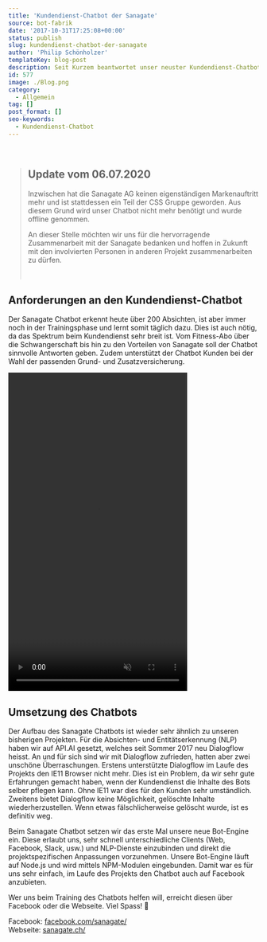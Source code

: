 ```yaml
---
title: 'Kundendienst-Chatbot der Sanagate'
source: bot-fabrik
date: '2017-10-31T17:25:08+00:00'
status: publish
slug: kundendienst-chatbot-der-sanagate
author: 'Philip Schönholzer'
templateKey: blog-post
description: Seit Kurzem beantwortet unser neuster Kundendienst-Chatbot einen Teil der Kundenanfragen der Sanagate.
id: 577
image: ./Blog.png
category:
  - Allgemein
tag: []
post_format: []
seo-keywords:
  - Kundendienst-Chatbot
---
```


&nbsp;

> ## Update vom 06.07.2020
>
> Inzwischen hat die Sanagate AG keinen eigenständigen Markenauftritt mehr und ist stattdessen ein Teil der CSS Gruppe geworden. Aus diesem Grund wird unser Chatbot nicht mehr benötigt und wurde offline genommen.
>
> An dieser Stelle möchten wir uns für die hervorragende Zusammenarbeit mit der Sanagate bedanken und hoffen in Zukunft mit den involvierten Personen in anderen Projekt zusammenarbeiten zu dürfen.
>
> &nbsp;

## Anforderungen an den Kundendienst-Chatbot

Der Sanagate Chatbot erkennt heute über 200 Absichten, ist aber immer noch in der Trainingsphase und lernt somit täglich dazu. Dies ist auch nötig, da das Spektrum beim Kundendienst sehr breit ist. Vom Fitness-Abo über die Schwangerschaft bis hin zu den Vorteilen von Sanagate soll der Chatbot sinnvolle Antworten geben. Zudem unterstützt der Chatbot Kunden bei der Wahl der passenden Grund- und Zusatzversicherung.

<video autoplay controls height="640" loop preload="auto" width="360" muted>
  <source src="Sanagate_720p.mp4" type="video/mp4" />
</video>

## Umsetzung des Chatbots

Der Aufbau des Sanagate Chatbots ist wieder sehr ähnlich zu unseren bisherigen Projekten. Für die Absichten- und Entitätserkennung (NLP) haben wir auf API.AI gesetzt, welches seit Sommer 2017 neu Dialogflow heisst. An und für sich sind wir mit Dialogflow zufrieden, hatten aber zwei unschöne Überraschungen. Erstens unterstützte Dialogflow im Laufe des Projekts den IE11 Browser nicht mehr. Dies ist ein Problem, da wir sehr gute Erfahrungen gemacht haben, wenn der Kundendienst die Inhalte des Bots selber pflegen kann. Ohne IE11 war dies für den Kunden sehr umständlich. Zweitens bietet Dialogflow keine Möglichkeit, gelöschte Inhalte wiederherzustellen. Wenn etwas fälschlicherweise gelöscht wurde, ist es definitiv weg.

Beim Sanagate Chatbot setzen wir das erste Mal unsere neue Bot-Engine ein. Diese erlaubt uns, sehr schnell unterschiedliche Clients (Web, Facebook, Slack, usw.) und NLP-Dienste einzubinden und direkt die projektspezifischen Anpassungen vorzunehmen. Unsere Bot-Engine läuft auf Node.js und wird mittels NPM-Modulen eingebunden. Damit war es für uns sehr einfach, im Laufe des Projekts den Chatbot auch auf Facebook anzubieten.

Wer uns beim Training des Chatbots helfen will, erreicht diesen über Facebook oder die Webseite. Viel Spass! 🤖

Facebook: [facebook.com/sanagate/](https://www.facebook.com/sanagate/)  
Webseite: [sanagate.ch/](https://www.sanagate.ch/)
